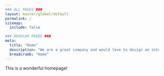 ```yaml
---
### ALL PAGES ###
layout: master/global/default
permalink: /
sitemap:
  include: false

### REGULAR PAGES ###
meta:
  title: "Home"
  description: "We are a great company and would love to design an intuitive solution for you!"
  breadcrumb: "Home"
---
```

This is a wonderful homepage!
